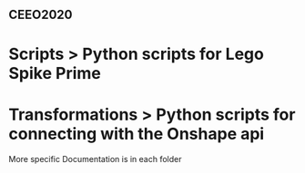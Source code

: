 ##  CEEO2020
# Scripts > Python scripts for Lego Spike Prime
# Transformations > Python scripts for connecting with the Onshape api

More specific Documentation is in each folder
